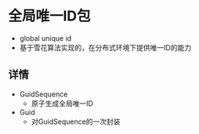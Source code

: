 # 全局唯一ID包
- global unique id
- 基于雪花算法实现的，在分布式环境下提供唯一ID的能力

## 详情
- GuidSequence
    - 原子生成全局唯一ID
- Guid
    - 对GuidSequence的一次封装